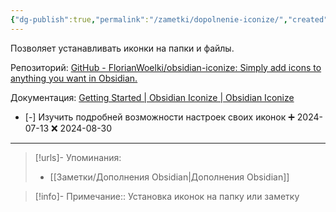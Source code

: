 ```yaml
---
{"dg-publish":true,"permalink":"/zametki/dopolnenie-iconize/","created":"2024-07-13 15:16","updated":"2024-09-23T22:48:21+03:00"}
---
```


Позволяет устанавливать иконки на папки и файлы.

Репозиторий: [GitHub - FlorianWoelki/obsidian-iconize: Simply add icons to anything you want in Obsidian.](https://github.com/FlorianWoelki/obsidian-iconize)

Документация:  [Getting Started | Obsidian Iconize | Obsidian Iconize](https://florianwoelki.github.io/obsidian-iconize/guide/getting-started.html)

- [-] Изучить подробней возможности настроек своих иконок ➕ 2024-07-13 ❌ 2024-08-30

---
> [!urls]- Упоминания:
> - [[Заметки/Дополнения Obsidian\|Дополнения Obsidian]]

> [!info]-
> Примечание:: Установка иконок на папку или заметку